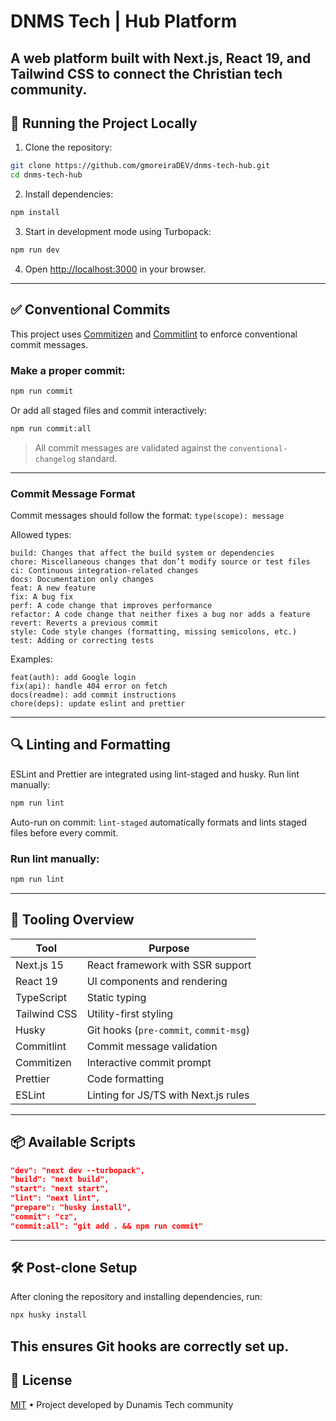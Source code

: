 # DNMS Tech | Hub Platform

## A web platform built with Next.js, React 19, and Tailwind CSS to connect the Christian tech community.

## 🚀 Running the Project Locally

1. Clone the repository:

```bash
git clone https://github.com/gmoreiraDEV/dnms-tech-hub.git
cd dnms-tech-hub
```

2. Install dependencies:

```bash
npm install
```

3. Start in development mode using Turbopack:

```bash
npm run dev
```

4. Open [http://localhost:3000](http://localhost:3000) in your browser.

---

## ✅ Conventional Commits

This project uses [Commitizen](https://github.com/commitizen/cz-cli) and [Commitlint](https://commitlint.js.org/) to enforce conventional commit messages.

### Make a proper commit:

```bash
npm run commit
```

Or add all staged files and commit interactively:

```bash
npm run commit:all
```

> All commit messages are validated against the `conventional-changelog` standard.

---

### Commit Message Format

Commit messages should follow the format:
`type(scope): message`

Allowed types:

```
build: Changes that affect the build system or dependencies
chore: Miscellaneous changes that don’t modify source or test files
ci: Continuous integration-related changes
docs: Documentation only changes
feat: A new feature
fix: A bug fix
perf: A code change that improves performance
refactor: A code change that neither fixes a bug nor adds a feature
revert: Reverts a previous commit
style: Code style changes (formatting, missing semicolons, etc.)
test: Adding or correcting tests
```

Examples:

```
feat(auth): add Google login
fix(api): handle 404 error on fetch
docs(readme): add commit instructions
chore(deps): update eslint and prettier
```

---

## 🔍 Linting and Formatting

ESLint and Prettier are integrated using lint-staged and husky.
Run lint manually:

```bash
npm run lint
```

Auto-run on commit:
`lint-staged` automatically formats and lints staged files before every commit.

### Run lint manually:

```bash
npm run lint
```

---

## 🔧 Tooling Overview

| Tool         | Purpose                                |
| ------------ | -------------------------------------- |
| Next.js 15   | React framework with SSR support       |
| React 19     | UI components and rendering            |
| TypeScript   | Static typing                          |
| Tailwind CSS | Utility-first styling                  |
| Husky        | Git hooks (`pre-commit`, `commit-msg`) |
| Commitlint   | Commit message validation              |
| Commitizen   | Interactive commit prompt              |
| Prettier     | Code formatting                        |
| ESLint       | Linting for JS/TS with Next.js rules   |

---

## 📦 Available Scripts

```json
"dev": "next dev --turbopack",
"build": "next build",
"start": "next start",
"lint": "next lint",
"prepare": "husky install",
"commit": "cz",
"commit:all": "git add . && npm run commit"
```

---

## 🛠️ Post-clone Setup

After cloning the repository and installing dependencies, run:

```bash
npx husky install
```

## This ensures Git hooks are correctly set up.

## 📄 License

[MIT](LICENSE) • Project developed by Dunamis Tech community
